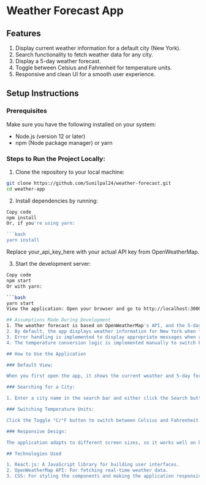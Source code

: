 # Weather Forecast App

## Features
1. Display current weather information for a default city (New York).
2. Search functionality to fetch weather data for any city.
3. Display a 5-day weather forecast.
4. Toggle between Celsius and Fahrenheit for temperature units.
5. Responsive and clean UI for a smooth user experience.

## Setup Instructions

### Prerequisites
Make sure you have the following installed on your system:

- Node.js (version 12 or later)
- npm (Node package manager) or yarn

### Steps to Run the Project Locally:

1. Clone the repository to your local machine:

```bash
git clone https://github.com/Sunilpal24/weather-forecast.git
cd weather-app
```

2. Install dependencies by running:

```bash
Copy code
npm install
Or, if you're using yarn:

```bash
yarn install
```

Replace your_api_key_here with your actual API key from OpenWeatherMap.

3. Start the development server:

```bash
Copy code
npm start
Or with yarn:

```bash
yarn start
View the application: Open your browser and go to http://localhost:3000 to view the application.

## Assumptions Made During Development
1. The weather forecast is based on OpenWeatherMap's API, and the 5-day forecast data is extracted by selecting one forecast entry per day (around midday).
2. By default, the app displays weather information for New York when first loaded.
3. Error handling is implemented to display appropriate messages when a city is not found or if there are network issues.
4. The temperature conversion logic is implemented manually to switch between Celsius and Fahrenheit without using any external libraries.

## How to Use the Application

### Default View:

When you first open the app, it shows the current weather and 5-day forecast for New York.

### Searching for a City:

1. Enter a city name in the search bar and either click the Search button or press the Enter key to fetch the weather information for that city.

### Switching Temperature Units:

Click the Toggle °C/°F button to switch between Celsius and Fahrenheit for the current temperature and 5-day forecast.

### Responsive Design:

The application adapts to different screen sizes, so it works well on both desktop and mobile devices.

## Technologies Used

1. React.js: A JavaScript library for building user interfaces.
2. OpenWeatherMap API: For fetching real-time weather data.
3. CSS: For styling the components and making the application responsive.